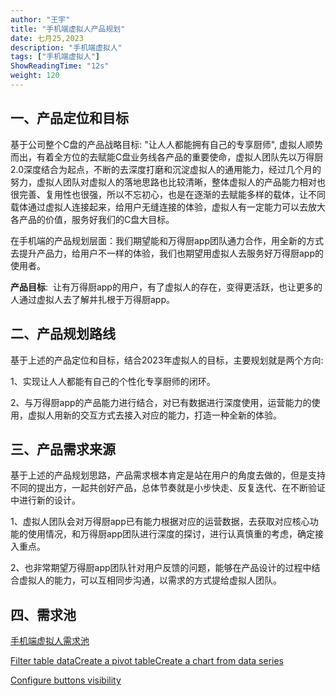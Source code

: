 ```yaml
---
author: "王宇"
title: "手机端虚拟人产品规划"
date: 七月25,2023
description: "手机端虚拟人"
tags: ["手机端虚拟人"]
ShowReadingTime: "12s"
weight: 120
---
```

一、产品定位和目标
---------

基于公司整个C盘的产品战略目标: "让人人都能拥有自己的专享厨师", 虚拟人顺势而出，有着全方位的去赋能C盘业务线各产品的重要使命，虚拟人团队先以万得厨2.0深度结合为起点，不断的去深度打磨和沉淀虚拟人的通用能力，经过几个月的努力，虚拟人团队对虚拟人的落地思路也比较清晰，整体虚拟人的产品能力相对也很完善、复用性也很强，所以不忘初心，也是在逐渐的去赋能多样的载体，让不同载体通过虚拟人连接起来，给用户无缝连接的体验，虚拟人有一定能力可以去放大各产品的价值，服务好我们的C盘大目标。

在手机端的产品规划层面：我们期望能和万得厨app团队通力合作，用全新的方式去提升产品力，给用户不一样的体验，我们也期望用虚拟人去服务好万得厨app的使用者。

**产品目标**:  让有万得厨app的用户，有了虚拟人的存在，变得更活跃，也让更多的人通过虚拟人去了解并扎根于万得厨app。          

二、产品规划路线
--------

基于上述的产品定位和目标，结合2023年虚拟人的目标，主要规划就是两个方向:

1、实现让人人都能有自己的个性化专享厨师的闭环。

2、与万得厨app的产品能力进行结合，对已有数据进行深度使用，运营能力的使用，虚拟人用新的交互方式去接入对应的能力，打造一种全新的体验。

三、产品需求来源
--------

基于上述的产品规划思路，产品需求根本肯定是站在用户的角度去做的，但是支持不同的提出方，一起共创好产品，总体节奏就是小步快走、反复迭代、在不断验证中进行新的设计。

1、虚拟人团队会对万得厨app已有能力根据对应的运营数据，去获取对应核心功能的使用情况，和万得厨app团队进行深度的探讨，进行认真慎重的考虑，确定接入重点。

2、也非常期望万得厨app团队针对用户反馈的问题，能够在产品设计的过程中结合虚拟人的能力，可以互相同步沟通，以需求的方式提给虚拟人团队。

四、需求池
-----

[手机端虚拟人需求池](/pages/viewpage.action?pageId=105265556)

  

  

[Filter table data](#)[Create a pivot table](#)[Create a chart from data series](#)

[Configure buttons visibility](/users/tfac-settings.action)